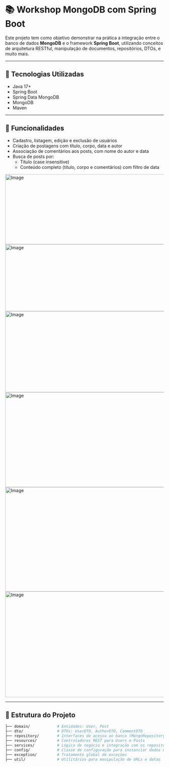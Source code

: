 # 📚 Workshop MongoDB com Spring Boot

Este projeto tem como objetivo demonstrar na prática a integração entre o banco de dados **MongoDB** e o framework **Spring Boot**, utilizando conceitos de arquitetura RESTful, manipulação de documentos, repositórios, DTOs, e muito mais.

---

## 🔧 Tecnologias Utilizadas

- Java 17+
- Spring Boot
- Spring Data MongoDB
- MongoDB
- Maven

---

## 📌 Funcionalidades

- Cadastro, listagem, edição e exclusão de usuários
- Criação de postagens com título, corpo, data e autor
- Associação de comentários aos posts, com nome do autor e data
- Busca de posts por:
  - Título (case insensitive)
  - Conteúdo completo (título, corpo e comentários) com filtro de data
 
<img width="743" height="223" alt="Image" src="https://github.com/user-attachments/assets/112c9d63-b310-4e35-966a-bd3e4cc034dc" />

<img width="804" height="213" alt="Image" src="https://github.com/user-attachments/assets/89c5188e-430d-4cb1-95c5-b551df81d0cb" />

<img width="613" height="258" alt="Image" src="https://github.com/user-attachments/assets/3d561b88-9ee5-474e-9fc0-726647630ab2" />

<img width="829" height="302" alt="Image" src="https://github.com/user-attachments/assets/cdd416d9-8ab9-4f11-876f-ed1edcf30d8f" />

<img width="778" height="332" alt="Image" src="https://github.com/user-attachments/assets/fb0f25b6-8515-4913-8285-be6af2e62cec" />

<img width="695" height="337" alt="Image" src="https://github.com/user-attachments/assets/70d10082-ef8a-44ca-968c-4550447a83bf" />

---

## 📁 Estrutura do Projeto

```bash
├── domain/            # Entidades: User, Post
├── dto/               # DTOs: UserDTO, AuthorDTO, CommentDTO
├── repository/        # Interfaces de acesso ao banco (MongoRepository)
├── resources/         # Controladores REST para Users e Posts
├── services/          # Lógica de negócio e integração com os repositórios
├── config/            # Classe de configuração para instanciar dados no banco
├── exception/         # Tratamento global de exceções
├── util/              # Utilitários para manipulação de URLs e datas

